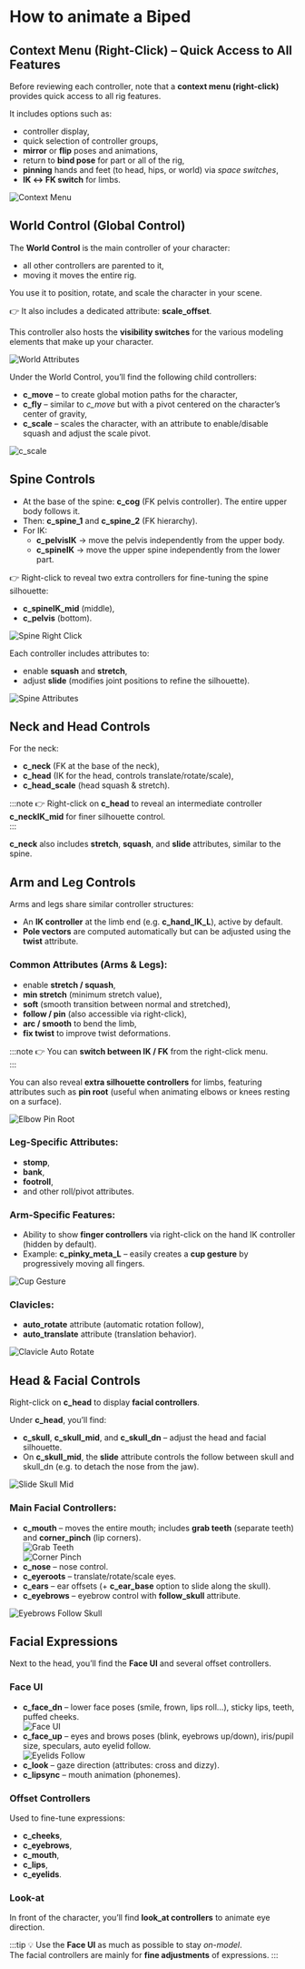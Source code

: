 # How to animate a Biped

## Context Menu (Right-Click) – Quick Access to All Features

Before reviewing each controller, note that a **context menu (right-click)** provides quick access to all rig features.

It includes options such as:

- controller display,
- quick selection of controller groups,
- **mirror** or **flip** poses and animations,
- return to **bind pose** for part or all of the rig,
- **pinning** hands and feet (to head, hips, or world) via _space switches_,
- **IK ↔ FK switch** for limbs.

![Context Menu](./img/menu_contextuel.png)

## World Control (Global Control)

The **World Control** is the main controller of your character:

- all other controllers are parented to it,
- moving it moves the entire rig.

You use it to position, rotate, and scale the character in your scene.

👉 It also includes a dedicated attribute: **scale_offset**.

This controller also hosts the **visibility switches** for the various modeling elements that make up your character.

![World Attributes](./img/world_attr.png)

Under the World Control, you’ll find the following child controllers:

- **c_move** – to create global motion paths for the character,
- **c_fly** – similar to _c_move_ but with a pivot centered on the character’s center of gravity,
- **c_scale** – scales the character, with an attribute to enable/disable squash and adjust the scale pivot.

![c_scale](./img/c_scale.gif)

## Spine Controls

- At the base of the spine: **c_cog** (FK pelvis controller). The entire upper body follows it.
- Then: **c_spine_1** and **c_spine_2** (FK hierarchy).
- For IK:
  - **c_pelvisIK** → move the pelvis independently from the upper body.
  - **c_spineIK** → move the upper spine independently from the lower part.

👉 Right-click to reveal two extra controllers for fine-tuning the spine silhouette:

- **c_spineIK_mid** (middle),
- **c_pelvis** (bottom).

![Spine Right Click](./img/spine_click_droit.png)

Each controller includes attributes to:

- enable **squash** and **stretch**,
- adjust **slide** (modifies joint positions to refine the silhouette).

![Spine Attributes](./img/spine_attr.gif)

## Neck and Head Controls

For the neck:

- **c_neck** (FK at the base of the neck),
- **c_head** (IK for the head, controls translate/rotate/scale),
- **c_head_scale** (head squash & stretch).

:::note
👉 Right-click on **c_head** to reveal an intermediate controller **c_neckIK_mid** for finer silhouette control.  
:::

**c_neck** also includes **stretch**, **squash**, and **slide** attributes, similar to the spine.

## Arm and Leg Controls

Arms and legs share similar controller structures:

- An **IK controller** at the limb end (e.g. **c_hand_IK_L**), active by default.
- **Pole vectors** are computed automatically but can be adjusted using the **twist** attribute.

### Common Attributes (Arms & Legs):

- enable **stretch / squash**,
- **min stretch** (minimum stretch value),
- **soft** (smooth transition between normal and stretched),
- **follow / pin** (also accessible via right-click),
- **arc / smooth** to bend the limb,
- **fix twist** to improve twist deformations.

:::note
👉 You can **switch between IK / FK** from the right-click menu.  
:::

You can also reveal **extra silhouette controllers** for limbs, featuring attributes such as **pin root** (useful when animating elbows or knees resting on a surface).

![Elbow Pin Root](./img/elbow_pinroot.gif)

### Leg-Specific Attributes:

- **stomp**,
- **bank**,
- **footroll**,
- and other roll/pivot attributes.

### Arm-Specific Features:

- Ability to show **finger controllers** via right-click on the hand IK controller (hidden by default).
- Example: **c_pinky_meta_L** – easily creates a **cup gesture** by progressively moving all fingers.

![Cup Gesture](./img/cup_gesture.gif)

### Clavicles:

- **auto_rotate** attribute (automatic rotation follow),
- **auto_translate** attribute (translation behavior).

![Clavicle Auto Rotate](./img/clav_autororient.gif)

## Head & Facial Controls

Right-click on **c_head** to display **facial controllers**.

Under **c_head**, you’ll find:

- **c_skull**, **c_skull_mid**, and **c_skull_dn** – adjust the head and facial silhouette.
- On **c_skull_mid**, the **slide** attribute controls the follow between skull and skull_dn (e.g. to detach the nose from the jaw).

![Slide Skull Mid](./img/skull_mid_slide.gif)

### Main Facial Controllers:

- **c_mouth** – moves the entire mouth; includes **grab teeth** (separate teeth) and **corner_pinch** (lip corners).  
  ![Grab Teeth](./img/grabteeth.gif)  
  ![Corner Pinch](./img/corner_pinch.png)
- **c_nose** – nose control.
- **c_eyeroots** – translate/rotate/scale eyes.
- **c_ears** – ear offsets (+ **c_ear_base** option to slide along the skull).
- **c_eyebrows** – eyebrow control with **follow_skull** attribute.

![Eyebrows Follow Skull](./img/eyebrows_follow_skull.gif)

## Facial Expressions

Next to the head, you’ll find the **Face UI** and several offset controllers.

### Face UI

- **c_face_dn** – lower face poses (smile, frown, lips roll…), sticky lips, teeth, puffed cheeks.  
  ![Face UI](./img/faceUI.png)
- **c_face_up** – eyes and brows poses (blink, eyebrows up/down), iris/pupil size, speculars, auto eyelid follow.  
  ![Eyelids Follow](./img/eyelids_follow.gif)
- **c_look** – gaze direction (attributes: cross and dizzy).
- **c_lipsync** – mouth animation (phonemes).

### Offset Controllers

Used to fine-tune expressions:

- **c_cheeks**,
- **c_eyebrows**,
- **c_mouth**,
- **c_lips**,
- **c_eyelids**.

### Look-at

In front of the character, you’ll find **look_at controllers** to animate eye direction.

:::tip
💡 Use the **Face UI** as much as possible to stay _on-model_.  
The facial controllers are mainly for **fine adjustments** of expressions.
:::

